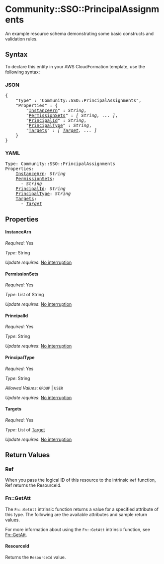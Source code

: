 # Community::SSO::PrincipalAssignments

An example resource schema demonstrating some basic constructs and validation rules.

## Syntax

To declare this entity in your AWS CloudFormation template, use the following syntax:

### JSON

<pre>
{
    "Type" : "Community::SSO::PrincipalAssignments",
    "Properties" : {
        "<a href="#instancearn" title="InstanceArn">InstanceArn</a>" : <i>String</i>,
        "<a href="#permissionsets" title="PermissionSets">PermissionSets</a>" : <i>[ String, ... ]</i>,
        "<a href="#principalid" title="PrincipalId">PrincipalId</a>" : <i>String</i>,
        "<a href="#principaltype" title="PrincipalType">PrincipalType</a>" : <i>String</i>,
        "<a href="#targets" title="Targets">Targets</a>" : <i>[ <a href="target.md">Target</a>, ... ]</i>
    }
}
</pre>

### YAML

<pre>
Type: Community::SSO::PrincipalAssignments
Properties:
    <a href="#instancearn" title="InstanceArn">InstanceArn</a>: <i>String</i>
    <a href="#permissionsets" title="PermissionSets">PermissionSets</a>: <i>
      - String</i>
    <a href="#principalid" title="PrincipalId">PrincipalId</a>: <i>String</i>
    <a href="#principaltype" title="PrincipalType">PrincipalType</a>: <i>String</i>
    <a href="#targets" title="Targets">Targets</a>: <i>
      - <a href="target.md">Target</a></i>
</pre>

## Properties

#### InstanceArn

_Required_: Yes

_Type_: String

_Update requires_: [No interruption](https://docs.aws.amazon.com/AWSCloudFormation/latest/UserGuide/using-cfn-updating-stacks-update-behaviors.html#update-no-interrupt)

#### PermissionSets

_Required_: Yes

_Type_: List of String

_Update requires_: [No interruption](https://docs.aws.amazon.com/AWSCloudFormation/latest/UserGuide/using-cfn-updating-stacks-update-behaviors.html#update-no-interrupt)

#### PrincipalId

_Required_: Yes

_Type_: String

_Update requires_: [No interruption](https://docs.aws.amazon.com/AWSCloudFormation/latest/UserGuide/using-cfn-updating-stacks-update-behaviors.html#update-no-interrupt)

#### PrincipalType

_Required_: Yes

_Type_: String

_Allowed Values_: <code>GROUP</code> | <code>USER</code>

_Update requires_: [No interruption](https://docs.aws.amazon.com/AWSCloudFormation/latest/UserGuide/using-cfn-updating-stacks-update-behaviors.html#update-no-interrupt)

#### Targets

_Required_: Yes

_Type_: List of <a href="target.md">Target</a>

_Update requires_: [No interruption](https://docs.aws.amazon.com/AWSCloudFormation/latest/UserGuide/using-cfn-updating-stacks-update-behaviors.html#update-no-interrupt)

## Return Values

### Ref

When you pass the logical ID of this resource to the intrinsic `Ref` function, Ref returns the ResourceId.

### Fn::GetAtt

The `Fn::GetAtt` intrinsic function returns a value for a specified attribute of this type. The following are the available attributes and sample return values.

For more information about using the `Fn::GetAtt` intrinsic function, see [Fn::GetAtt](https://docs.aws.amazon.com/AWSCloudFormation/latest/UserGuide/intrinsic-function-reference-getatt.html).

#### ResourceId

Returns the <code>ResourceId</code> value.

